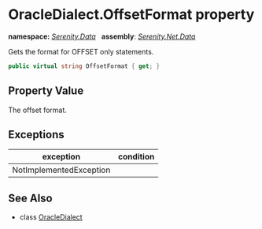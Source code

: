 # OracleDialect.OffsetFormat property
**namespace:** *[Serenity.Data](../../README.md#serenity.data-namespace)*   **assembly**: *[Serenity.Net.Data](../../README.md)*

Gets the format for OFFSET only statements.

```csharp
public virtual string OffsetFormat { get; }
```

## Property Value

The offset format.

## Exceptions

| exception | condition |
| --- | --- |
| NotImplementedException |  |

## See Also

* class [OracleDialect](../OracleDialect.md)